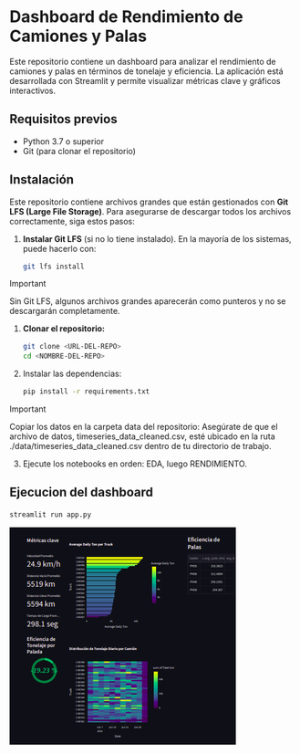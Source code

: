 # Dashboard de Rendimiento de Camiones y Palas

Este repositorio contiene un dashboard para analizar el rendimiento de camiones y palas en términos de tonelaje y eficiencia. La aplicación está desarrollada con Streamlit y permite visualizar métricas clave y gráficos interactivos.

## Requisitos previos

- Python 3.7 o superior
- Git (para clonar el repositorio)

## Instalación

Este repositorio contiene archivos grandes que están gestionados con **Git LFS (Large File Storage)**. Para asegurarse de descargar todos los archivos correctamente, siga estos pasos:

1. **Instalar Git LFS** (si no lo tiene instalado). En la mayoría de los sistemas, puede hacerlo con:

   ```bash
   git lfs install
   ```
> [!IMPORTANT]   
> Sin Git LFS, algunos archivos grandes aparecerán como punteros y no se descargarán completamente.


1. **Clonar el repositorio:**

    ```bash
   git clone <URL-DEL-REPO>
   cd <NOMBRE-DEL-REPO>
    ```

2. Instalar las dependencias:
    ```bash
    pip install -r requirements.txt
    ```
   
> [!IMPORTANT]
> Copiar los datos en la carpeta data del repositorio: Asegúrate de que el archivo de datos, timeseries_data_cleaned.csv, esté ubicado en la ruta ./data/timeseries_data_cleaned.csv dentro de tu directorio de trabajo.

3. Ejecute los notebooks en orden: EDA, luego RENDIMIENTO.

## Ejecucion del dashboard
```bash
streamlit run app.py
```



![Dashboard Preview](img_1.png)



